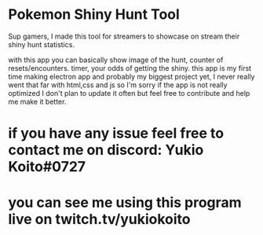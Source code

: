 # Pokemon Shiny Hunt Tool

Sup gamers, I made this tool for streamers to showcase on stream their shiny hunt statistics.

with this app you can basically show image of the hunt, counter of resets/encounters. timer, your odds of getting the shiny.
this app is my first time making electron app and probably my biggest project yet, I never really went that far with html,css and js so I'm sorry if the app is not really optimized
I don't plan to update it often but feel free to contribute and help me make it better.

# if you have any issue feel free to contact me on discord: Yukio Koito#0727 
# you can see me using this program live on twitch.tv/yukiokoito
